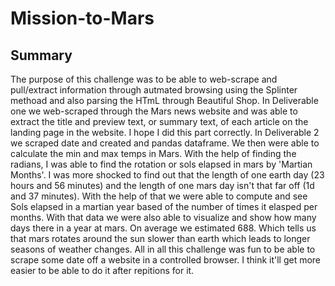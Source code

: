 # Mission-to-Mars
 
## Summary
The purpose of this challenge was to be able to web-scrape and pull/extract information through autmated browsing using the Splinter methoad and also parsing the HTmL through Beautiful Shop. In Deliverable one we web-scraped through the Mars news website and was able to extract the title and preview text, or summary text, of each article on the landing page in the website. I hope I did this part correctly. In Deliverable 2 we scraped date and created and pandas dataframe. We then were able to calculate the min and max temps in Mars. With the help of finding the radians, I was able to find the rotation or sols elapsed in mars by 'Martian Months'. I was more shocked to find out that the length of one earth day (23 hours and 56 minutes) and the length of one mars day isn't that far off (1d and 37 minutes). With the help of that we were able to compute and see Sols elapsed in a martian year based of the number of times it elasped per months. With that data we were also able to visualize and show how many days there in a year at mars. On average we estimated 688. Which tells us that mars rotates around the sun slower than earth which leads to longer seasons of weather changes. All in all this challenge was fun to be able to scrape some date off a website in a controlled browser. I think it'll get more easier to be able to do it after repitions for it. 
